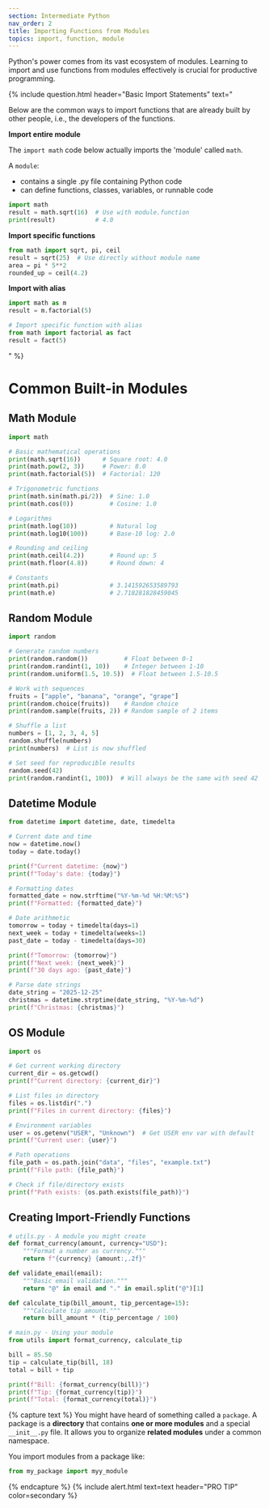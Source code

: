 ```yaml
---
section: Intermediate Python
nav_order: 2
title: Importing Functions from Modules
topics: import, function, module
---
```


Python's power comes from its vast ecosystem of modules. Learning to import and use functions from modules effectively is crucial for productive programming.

{% include question.html header="Basic Import Statements" text="

Below are the common ways to import functions that are already built by other people, i.e., the developers of the functions.

**Import entire module**

The ```import math``` code below actually imports the 'module' called ```math```.

A ```module```:

- contains a single .py file containing Python code
- can define functions, classes, variables, or runnable code

```python
import math
result = math.sqrt(16)  # Use with module.function
print(result)           # 4.0
```

**Import specific functions**

```python
from math import sqrt, pi, ceil
result = sqrt(25)  # Use directly without module name
area = pi * 5**2
rounded_up = ceil(4.2)
```

**Import with alias**

```python
import math as m
result = m.factorial(5)

# Import specific function with alias
from math import factorial as fact
result = fact(5)
```
" %}

# Common Built-in Modules

## Math Module
```python
import math

# Basic mathematical operations
print(math.sqrt(16))      # Square root: 4.0
print(math.pow(2, 3))     # Power: 8.0
print(math.factorial(5))  # Factorial: 120

# Trigonometric functions
print(math.sin(math.pi/2))  # Sine: 1.0
print(math.cos(0))          # Cosine: 1.0

# Logarithms
print(math.log(10))         # Natural log
print(math.log10(100))      # Base-10 log: 2.0

# Rounding and ceiling
print(math.ceil(4.2))       # Round up: 5
print(math.floor(4.8))      # Round down: 4

# Constants
print(math.pi)              # 3.141592653589793
print(math.e)               # 2.718281828459045
```

## Random Module
```python
import random

# Generate random numbers
print(random.random())          # Float between 0-1
print(random.randint(1, 10))    # Integer between 1-10
print(random.uniform(1.5, 10.5))  # Float between 1.5-10.5

# Work with sequences
fruits = ["apple", "banana", "orange", "grape"]
print(random.choice(fruits))    # Random choice
print(random.sample(fruits, 2)) # Random sample of 2 items

# Shuffle a list
numbers = [1, 2, 3, 4, 5]
random.shuffle(numbers)
print(numbers)  # List is now shuffled

# Set seed for reproducible results
random.seed(42)
print(random.randint(1, 100))  # Will always be the same with seed 42
```

## Datetime Module
```python
from datetime import datetime, date, timedelta

# Current date and time
now = datetime.now()
today = date.today()

print(f"Current datetime: {now}")
print(f"Today's date: {today}")

# Formatting dates
formatted_date = now.strftime("%Y-%m-%d %H:%M:%S")
print(f"Formatted: {formatted_date}")

# Date arithmetic
tomorrow = today + timedelta(days=1)
next_week = today + timedelta(weeks=1)
past_date = today - timedelta(days=30)

print(f"Tomorrow: {tomorrow}")
print(f"Next week: {next_week}")
print(f"30 days ago: {past_date}")

# Parse date strings
date_string = "2025-12-25"
christmas = datetime.strptime(date_string, "%Y-%m-%d")
print(f"Christmas: {christmas}")
```

## OS Module
```python
import os

# Get current working directory
current_dir = os.getcwd()
print(f"Current directory: {current_dir}")

# List files in directory
files = os.listdir(".")
print(f"Files in current directory: {files}")

# Environment variables
user = os.getenv("USER", "Unknown")  # Get USER env var with default
print(f"Current user: {user}")

# Path operations
file_path = os.path.join("data", "files", "example.txt")
print(f"File path: {file_path}")

# Check if file/directory exists
print(f"Path exists: {os.path.exists(file_path)}")
```

## Creating Import-Friendly Functions
```python
# utils.py - A module you might create
def format_currency(amount, currency="USD"):
    """Format a number as currency."""
    return f"{currency} {amount:,.2f}"

def validate_email(email):
    """Basic email validation."""
    return "@" in email and "." in email.split("@")[1]

def calculate_tip(bill_amount, tip_percentage=15):
    """Calculate tip amount."""
    return bill_amount * (tip_percentage / 100)

# main.py - Using your module
from utils import format_currency, calculate_tip

bill = 85.50
tip = calculate_tip(bill, 18)
total = bill + tip

print(f"Bill: {format_currency(bill)}")
print(f"Tip: {format_currency(tip)}")
print(f"Total: {format_currency(total)}")
```

{% capture text %}
You might have heard of something called a ```package```. A package is a **directory** that contains **one or more modules** and a special ```__init__.py``` file. It allows you to organize **related modules** under a common namespace.

You import modules from a package like:

```python
from my_package import myy_module
```
{% endcapture %}
{% include alert.html text=text header="PRO TIP" color=secondary %}
